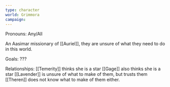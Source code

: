 ```yaml
---
type: character
world: Grimmora
campaign:
---
```

Pronouns: Any/All

An Aasimar missionary of [[Auriel]], they are unsure of what they need to do in this world.

Goals:
???

Relationships:
[[Temerity]] thinks she is a star
[[Gage]] also thinks she is a star
[[Lavender]] is unsure of what to make of them, but trusts them
[[Theren]] does not know what to make of them either.

